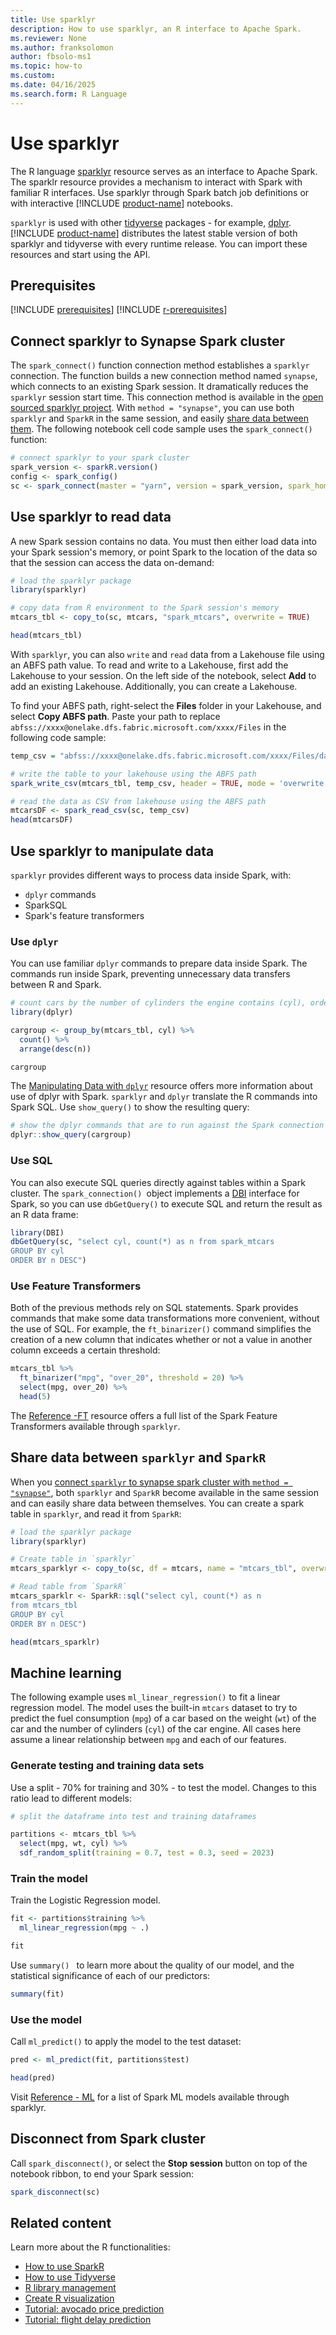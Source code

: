 ```yaml
---
title: Use sparklyr
description: How to use sparklyr, an R interface to Apache Spark.
ms.reviewer: None
ms.author: franksolomon
author: fbsolo-ms1
ms.topic: how-to
ms.custom:
ms.date: 04/16/2025
ms.search.form: R Language
---
```


# Use sparklyr

The R language [sparklyr](https://spark.rstudio.com/) resource serves as an interface to Apache Spark. The sparklr resource provides a mechanism to interact with Spark with familiar R interfaces. Use sparklyr through Spark batch job definitions or with interactive [!INCLUDE [product-name](../includes/product-name.md)] notebooks.

`sparklyr` is used with other [tidyverse](https://www.tidyverse.org/) packages - for example, [dplyr](https://cran.rstudio.com/web/packages/dplyr/vignettes/dplyr.html). [!INCLUDE [product-name](../includes/product-name.md)] distributes the latest stable version of both sparklyr and tidyverse with every runtime release. You can import these resources and start using the API.

## Prerequisites

[!INCLUDE [prerequisites](./includes/prerequisites.md)]
[!INCLUDE [r-prerequisites](./includes/r-notebook-prerequisites.md)]

## Connect sparklyr to Synapse Spark cluster

The `spark_connect()` function connection method establishes a `sparklyr` connection. The function builds a new connection method named `synapse`, which connects to an existing Spark session. It dramatically reduces the `sparklyr` session start time. This connection method is available in the [open sourced sparklyr project](https://github.com/sparklyr/sparklyr/pull/3336). With `method = "synapse"`, you can use both `sparklyr` and `SparkR` in the same session, and easily [share data between them](#share-data-between-sparklyr-and-sparkr). The following notebook cell code sample uses the `spark_connect()` function:

```r
# connect sparklyr to your spark cluster
spark_version <- sparkR.version()
config <- spark_config()
sc <- spark_connect(master = "yarn", version = spark_version, spark_home = "/opt/spark", method = "synapse", config = config)
```

## Use sparklyr to read data

A new Spark session contains no data. You must then either load data into your Spark session's memory, or point Spark to the location of the data so that the session can access the data on-demand:

```r
# load the sparklyr package
library(sparklyr)

# copy data from R environment to the Spark session's memory
mtcars_tbl <- copy_to(sc, mtcars, "spark_mtcars", overwrite = TRUE)

head(mtcars_tbl)
```

With `sparklyr`, you can also `write` and `read` data from a Lakehouse file using an ABFS path value. To read and write to a Lakehouse, first add the Lakehouse to your session. On the left side of the notebook, select **Add** to add an existing Lakehouse. Additionally, you can create a Lakehouse.

To find your ABFS path, right-select the **Files** folder in your Lakehouse, and select **Copy ABFS path**. Paste your path to replace `abfss://xxxx@onelake.dfs.fabric.microsoft.com/xxxx/Files` in the following code sample:

```r
temp_csv = "abfss://xxxx@onelake.dfs.fabric.microsoft.com/xxxx/Files/data/mtcars.csv"

# write the table to your lakehouse using the ABFS path
spark_write_csv(mtcars_tbl, temp_csv, header = TRUE, mode = 'overwrite')

# read the data as CSV from lakehouse using the ABFS path
mtcarsDF <- spark_read_csv(sc, temp_csv) 
head(mtcarsDF)
```

## Use sparklyr to manipulate data

`sparklyr` provides different ways to process data inside Spark, with:

- `dplyr` commands
- SparkSQL
- Spark's feature transformers

### Use `dplyr`

You can use familiar `dplyr` commands to prepare data inside Spark. The commands run inside Spark, preventing unnecessary data transfers between R and Spark.

```r
# count cars by the number of cylinders the engine contains (cyl), order the results descendingly
library(dplyr)

cargroup <- group_by(mtcars_tbl, cyl) %>%
  count() %>%
  arrange(desc(n))

cargroup
```

The [Manipulating Data with `dplyr`](https://spark.rstudio.com/guides/dplyr.html) resource offers more information about use of dplyr with Spark. `sparklyr` and `dplyr` translate the R commands into Spark SQL. Use `show_query()` to show the resulting query:

```r
# show the dplyr commands that are to run against the Spark connection
dplyr::show_query(cargroup)
```

### Use SQL

You can also execute SQL queries directly against tables within a Spark cluster. The `spark_connection() `object implements a [DBI](https://dbi.r-dbi.org/) interface for Spark, so you can use `dbGetQuery()` to execute SQL and return the result as an R data frame:

```r
library(DBI)
dbGetQuery(sc, "select cyl, count(*) as n from spark_mtcars
GROUP BY cyl
ORDER BY n DESC")
```

### Use Feature Transformers

Both of the previous methods rely on SQL statements. Spark provides commands that make some data transformations more convenient, without the use of SQL. For example, the `ft_binarizer()` command simplifies the creation of a new column that indicates whether or not a value in another column exceeds a certain threshold:

```r
mtcars_tbl %>% 
  ft_binarizer("mpg", "over_20", threshold = 20) %>% 
  select(mpg, over_20) %>% 
  head(5)
```

The [Reference -FT](https://spark.rstudio.com/packages/sparklyr/latest/reference/#spark-feature-transformers) resource offers a full list of the Spark Feature Transformers available through `sparklyr`.

## Share data between `sparklyr` and `SparkR`

When you [connect `sparklyr` to synapse spark cluster with `method = "synapse"`](#connect-sparklyr-to-synapse-spark-cluster), both `sparklyr` and `SparkR` become available in the same session and can easily share data between themselves. You can create a spark table in `sparklyr`, and read it from `SparkR`:

```r
# load the sparklyr package
library(sparklyr)

# Create table in `sparklyr`
mtcars_sparklyr <- copy_to(sc, df = mtcars, name = "mtcars_tbl", overwrite = TRUE, repartition = 3L)

# Read table from `SparkR`
mtcars_sparklr <- SparkR::sql("select cyl, count(*) as n
from mtcars_tbl
GROUP BY cyl
ORDER BY n DESC")

head(mtcars_sparklr)
```

## Machine learning

The following example uses `ml_linear_regression()` to fit a linear regression model. The model uses the built-in `mtcars` dataset to try to predict the fuel consumption (`mpg`) of a car based on the weight (`wt`) of the car and the number of cylinders (`cyl`) of the car engine. All cases here assume a linear relationship between `mpg` and each of our features.

### Generate testing and training data sets

Use a split - 70% for training and 30% - to test the model. Changes to this ratio lead to different models:

```r
# split the dataframe into test and training dataframes

partitions <- mtcars_tbl %>%
  select(mpg, wt, cyl) %>% 
  sdf_random_split(training = 0.7, test = 0.3, seed = 2023)
```

### Train the model

Train the Logistic Regression model.

```r
fit <- partitions$training %>%
  ml_linear_regression(mpg ~ .)

fit
```

Use `summary() ` to learn more about the quality of our model, and the statistical significance of each of our predictors:

```r
summary(fit)
```

### Use the model

Call `ml_predict()` to apply the model to the test dataset:

```r
pred <- ml_predict(fit, partitions$test)

head(pred)
```

Visit [Reference - ML](https://spark.rstudio.com/packages/sparklyr/latest/reference/#spark-machine-learning) for a list of Spark ML models available through sparklyr.

## Disconnect from Spark cluster

Call `spark_disconnect()`, or select the **Stop session** button on top of the notebook ribbon, to end your Spark session:

```r
spark_disconnect(sc)
```

## Related content

Learn more about the R functionalities:

- [How to use SparkR](./r-use-sparkr.md)
- [How to use Tidyverse](./r-use-tidyverse.md)
- [R library management](./r-library-management.md)
- [Create R visualization](./r-visualization.md)
- [Tutorial: avocado price prediction](./r-avocado.md)
- [Tutorial: flight delay prediction](./r-flight-delay.md)
